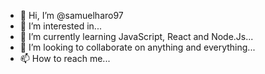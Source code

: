 - 👋 Hi, I’m @samuelharo97
- 👀 I’m interested in...
- 🌱 I’m currently learning JavaScript, React and Node.Js...
- 💞️ I’m looking to collaborate on anything and everything...
- 📫 How to reach me...

<!---
samuelharo97/samuelharo97 is a ✨ special ✨ repository because its `README.md` (this file) appears on your GitHub profile.
You can click the Preview link to take a look at your changes.
--->

